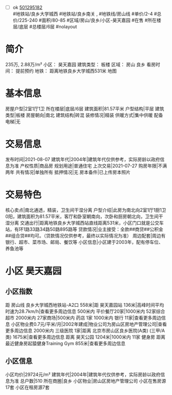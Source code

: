 - [ ] ok [501295182](https://bj.5i5j.com/ershoufang/501295182.html)  
 #地铁站/良乡大学城西 #地铁站/良乡南关 ,  #地铁线/房山线
#单价/2-4 #总价/225-240 #面积/80-85   #区域/房山/良乡/小区-昊天嘉园 #在售 #所在楼层/底层 #总楼层/6层 #nolayout 
# 简介 
 235万,  2.88万/m² 
小区： 昊天嘉园
建筑类型： 板楼
区域： 房山 良乡
看房时间： 提前预约
地铁： 距离地铁良乡大学城西531米 地图
# 基本信息 
 房屋户型|2室1厅1卫
所在楼层|底层/6层
建筑面积|81.57平米
户型结构|平层
建筑类型|板楼
房屋朝向|南北
建筑结构|砖混
装修情况|精装
供暖方式|集中供暖
配备电梯|无
# 交易信息 
 发布时间|2021-08-07
建筑年代|2004年|建筑年代仅供参考，实际房龄以政府信息为准
产权性质|商品房
规划用途|普通住宅
上次交易|2021-07-27
购房年限|不满两年
共有情况|单独所有
抵押情况|无
房本备件|已上传房本照片
# 交易特色 
 核心卖点|南北通透，精装，卫生间干湿分离
户型介绍|此房为南北向2室1厅1厨1卫0阳，建筑面积为81.57平米，客厅和卧室朝南向，次卧和厨房朝北向，卫生间干湿分离
交通出行|距离地铁良乡大学城西站直线距离531米，小区门口就是公交车站，有环1路33路34路50路895路等
贷款情况|业主接受：全款##商贷##公积金##组合贷##均可。（贷款情况仅供参考，最终以实际情况为准）
周边配套|周边有银行、超市、菜市场、邮局、餐饮等
小区信息|小区建于2003年，配有停车位、养鱼池等
# 小区 昊天嘉园
## 小区指数 
 距 房山线 良乡大学城西地铁站-A2口 558米|距 昊天嘉园站 136米|高峰时间平均时速为28.7km/h|查看更多周边信息
500米内 平价餐厅20家|1000米内 52家综合超市
2000米内 27家商场|500米内 药店 1家
1000米内 银行 11家|查看更多周边信息
小区物业费0.7元/平米/月|2002年建成|物业公司为房山区房地产管理公司|查看更多周边信息
2000米内 三级医院 1家|距离 北京市房山区良乡医院(A类) (三甲/A类) 1675米|查看更多周边信息
距离 昊天公园 1204米|1000米内 11家 健身房
距离最近健身房起猿健身Training Gym 855米|查看更多周边信息
## 小区信息 
 小区均价|29724元/m²
建筑年代|2004年|建筑年代仅供参考，实际房龄以政府信息为准
总户数|510
所在商圈|良乡
小区物业|房山区房地产管理公司
小区在售房源17套
小区在租房源7套
